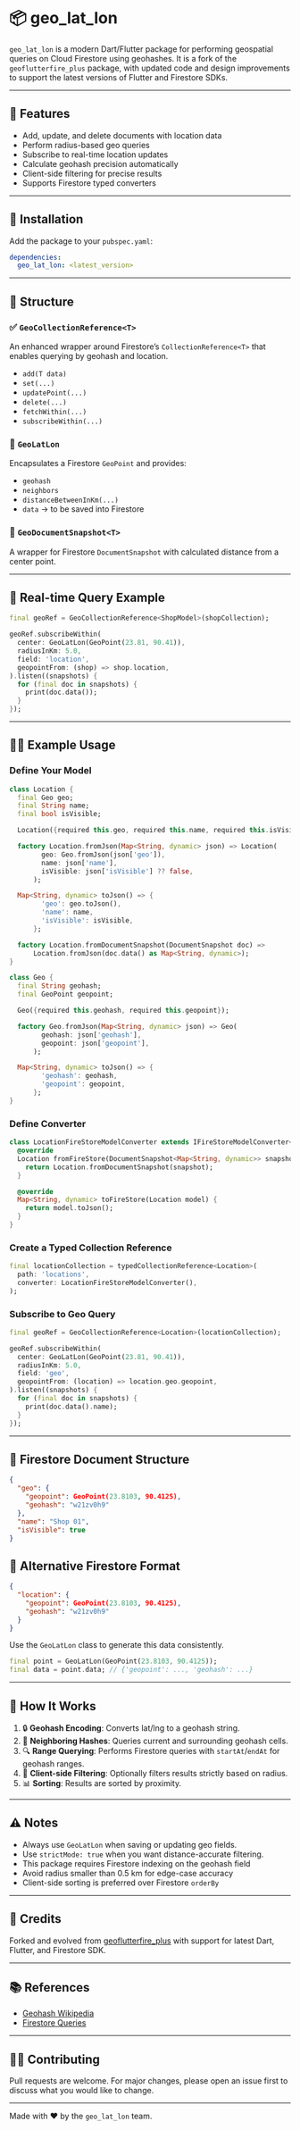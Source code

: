 # 📦 geo_lat_lon

`geo_lat_lon` is a modern Dart/Flutter package for performing geospatial queries on Cloud Firestore using geohashes. It is a fork of the `geoflutterfire_plus` package, with updated code and design improvements to support the latest versions of Flutter and Firestore SDKs.

---

## 🚀 Features

* Add, update, and delete documents with location data
* Perform radius-based geo queries
* Subscribe to real-time location updates
* Calculate geohash precision automatically
* Client-side filtering for precise results
* Supports Firestore typed converters

---

## 🧱 Installation

Add the package to your `pubspec.yaml`:

```yaml
dependencies:
  geo_lat_lon: <latest_version>
```

---

## 🧱 Structure

### ✅ `GeoCollectionReference<T>`

An enhanced wrapper around Firestore’s `CollectionReference<T>` that enables querying by geohash and location.

* `add(T data)`
* `set(...)`
* `updatePoint(...)`
* `delete(...)`
* `fetchWithin(...)`
* `subscribeWithin(...)`

### 📍 `GeoLatLon`

Encapsulates a Firestore `GeoPoint` and provides:

* `geohash`
* `neighbors`
* `distanceBetweenInKm(...)`
* `data` → to be saved into Firestore

### 📄 `GeoDocumentSnapshot<T>`

A wrapper for Firestore `DocumentSnapshot` with calculated distance from a center point.

---

## 🔁 Real-time Query Example

```dart
final geoRef = GeoCollectionReference<ShopModel>(shopCollection);

geoRef.subscribeWithin(
  center: GeoLatLon(GeoPoint(23.81, 90.41)),
  radiusInKm: 5.0,
  field: 'location',
  geopointFrom: (shop) => shop.location,
).listen((snapshots) {
  for (final doc in snapshots) {
    print(doc.data());
  }
});
```

---

## 🧑‍💻 Example Usage

### Define Your Model

```dart
class Location {
  final Geo geo;
  final String name;
  final bool isVisible;

  Location({required this.geo, required this.name, required this.isVisible});

  factory Location.fromJson(Map<String, dynamic> json) => Location(
        geo: Geo.fromJson(json['geo']),
        name: json['name'],
        isVisible: json['isVisible'] ?? false,
      );

  Map<String, dynamic> toJson() => {
        'geo': geo.toJson(),
        'name': name,
        'isVisible': isVisible,
      };

  factory Location.fromDocumentSnapshot(DocumentSnapshot doc) =>
      Location.fromJson(doc.data() as Map<String, dynamic>);
}

class Geo {
  final String geohash;
  final GeoPoint geopoint;

  Geo({required this.geohash, required this.geopoint});

  factory Geo.fromJson(Map<String, dynamic> json) => Geo(
        geohash: json['geohash'],
        geopoint: json['geopoint'],
      );

  Map<String, dynamic> toJson() => {
        'geohash': geohash,
        'geopoint': geopoint,
      };
}
```

### Define Converter

```dart
class LocationFireStoreModelConverter extends IFireStoreModelConverter<Location> {
  @override
  Location fromFireStore(DocumentSnapshot<Map<String, dynamic>> snapshot) {
    return Location.fromDocumentSnapshot(snapshot);
  }

  @override
  Map<String, dynamic> toFireStore(Location model) {
    return model.toJson();
  }
}
```

### Create a Typed Collection Reference

```dart
final locationCollection = typedCollectionReference<Location>(
  path: 'locations',
  converter: LocationFireStoreModelConverter(),
);
```

### Subscribe to Geo Query

```dart
final geoRef = GeoCollectionReference<Location>(locationCollection);

geoRef.subscribeWithin(
  center: GeoLatLon(GeoPoint(23.81, 90.41)),
  radiusInKm: 5.0,
  field: 'geo',
  geopointFrom: (location) => location.geo.geopoint,
).listen((snapshots) {
  for (final doc in snapshots) {
    print(doc.data().name);
  }
});
```

---

## 📁 Firestore Document Structure

```json
{
  "geo": {
    "geopoint": GeoPoint(23.8103, 90.4125),
    "geohash": "w21zv0h9"
  },
  "name": "Shop 01",
  "isVisible": true
}
```

## 🧾 Alternative Firestore Format

```json
{
  "location": {
    "geopoint": GeoPoint(23.8103, 90.4125),
    "geohash": "w21zv0h9"
  }
}
```

Use the `GeoLatLon` class to generate this data consistently.

```dart
final point = GeoLatLon(GeoPoint(23.8103, 90.4125));
final data = point.data; // {'geopoint': ..., 'geohash': ...}
```

---

## 📀 How It Works

1. 🔒 **Geohash Encoding**: Converts lat/lng to a geohash string.
2. 📶 **Neighboring Hashes**: Queries current and surrounding geohash cells.
3. 🔍 **Range Querying**: Performs Firestore queries with `startAt`/`endAt` for geohash ranges.
4. 🧠 **Client-side Filtering**: Optionally filters results strictly based on radius.
5. 📊 **Sorting**: Results are sorted by proximity.

---

## ⚠️ Notes

* Always use `GeoLatLon` when saving or updating geo fields.
* Use `strictMode: true` when you want distance-accurate filtering.
* This package requires Firestore indexing on the geohash field
* Avoid radius smaller than 0.5 km for edge-case accuracy
* Client-side sorting is preferred over Firestore `orderBy`

---

## 🔗 Credits

Forked and evolved from [geoflutterfire_plus](https://pub.dev/packages/geoflutterfire_plus) with support for latest Dart, Flutter, and Firestore SDK.

---

## 📚 References

* [Geohash Wikipedia](https://en.wikipedia.org/wiki/Geohash)
* [Firestore Queries](https://firebase.google.com/docs/firestore/query-data/queries)

---

## 👨‍💼 Contributing

Pull requests are welcome. For major changes, please open an issue first to discuss what you would like to change.

---

Made with ❤️ by the `geo_lat_lon` team.
